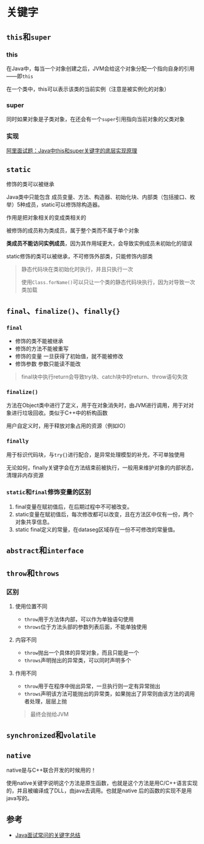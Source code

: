 # 关键字

## `this`和`super`

### this

在Java中，每当一个对象创建之后，JVM会给这个对象分配一个指向自身的引用——即`this`

在一个类中，this可以表示该类的当前实例（注意是被实例化的对象）

### super

同时如果对象是子类对象，在还会有一个`super`引用指向当前对象的父类对象

### 实现

[阿里面试题：Java中this和super关键字的底层实现原理](https://blog.51cto.com/u_15127565/2664795)

## `static`

修饰的类可以被继承

Java类中只能包含 成员变量、方法、构造器、初始化块、内部类（包括接口、枚举）5种成员，static可以修饰除构造器。

作用是把对象相关的变成类相关的

被修饰的成员称为类成员，属于整个类而不属于单个对象

**类成员不能访问实例成员**，因为其作用域更大，会导致实例成员未初始化的错误

static修饰的类可以被继承，不可修饰外部类，只能修饰内部类

> 静态代码块在类初始化时执行，并且只执行一次
>
> 使用`Class.forName()`可以只让一个类的静态代码块执行，因为对导致一次类加载

## `final`、`finalize()`、`finally{}`

### `final`

* 修饰的类不能被继承
* 修饰的方法不能被重写
* 修饰的变量 一旦获得了初始值，就不能被修改
* 修饰参数 参数只能读不能改

> final块中执行return会导致try块、catch块中的return、throw语句失效

### `finalize()`

方法在Object类中进行了定义，用于在对象消失时，由JVM进行调用，用于对对象进行垃圾回收。类似于C++中的析构函数

用户自定义时，用于释放对象占用的资源（例如IO）

### `finally`

用于标识代码块，与`try{}`进行配合，是异常处理模型的补充，不可单独使用

无论如何，finally关键字会在方法结束前被执行，一般用来维护对象的内部状态，清理非内存资源

### `static`和`final`修饰变量的区别

1. final变量在赋初值后，在后期过程中不可被改变。
2. static变量在赋初值后，每次修改都可以改变，且在方法区中仅有一份，两个对象共享信息。
3. static final定义的常量，在dataseg区域存在一份不可修改的常量值。

## `abstract`和`interface`

## `throw`和`throws`

### 区别

1. 使用位置不同

   * `throw`用于方法体内部，可以作为单独语句使用
   * `throws`位于方法头部的参数列表后面，不能单独使用

2. 内容不同

   * `throw`抛出一个具体的异常对象，而且只能是一个
   * `throws`声明抛出的异常类，可以同时声明多个

3. 作用不同

   * `throw`用于在程序中抛出异常，一旦执行则一定有异常抛出
   * `throws`声明该方法可能抛出的异常类，如果抛出了异常则由该方法的调用者处理，层层上抛

   > 最终会抛给JVM

## `synchronized`和`volatile`



## `native`

native是与C++联合开发的时候用的！ 

使用native关键字说明这个方法是原生函数，也就是这个方法是用C/C++语言实现的，并且被编译成了DLL，由java去调用。也就是native 后的函数的实现不是用java写的。

## 参考

* [Java面试常问的关键字总结](http://www.cnblogs.com/IUbanana/p/7116520.html)